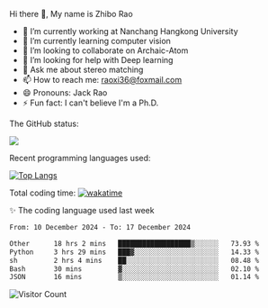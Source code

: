 Hi there 👋, My name is Zhibo Rao
- 🔭 I’m currently working at Nanchang Hangkong University
- 🌱 I’m currently learning computer vision
- 👯 I’m looking to collaborate on Archaic-Atom
- 🤔 I’m looking for help with Deep learning
- 💬 Ask me about stereo matching
- 📫 How to reach me: raoxi36@foxmail.com
- 😄 Pronouns: Jack Rao
- ⚡ Fun fact: I can't believe I'm a Ph.D.

The GitHub status:

![](https://github-readme-stats.vercel.app/api?username=ZhiboRao)

Recent programming languages used:

[![Top Langs](https://github-readme-stats.vercel.app/api/top-langs/?username=ZhiboRao&layout=compact)](https://github.com/anuraghazra/github-readme-stats)

Total coding time: [![wakatime](https://wakatime.com/badge/user/51ec5ec7-4742-4243-9eea-732ade32c0b7.svg)](https://wakatime.com/@51ec5ec7-4742-4243-9eea-732ade32c0b7)

✨ The coding language used last week 
<!--START_SECTION:waka-->

```txt
From: 10 December 2024 - To: 17 December 2024

Other      18 hrs 2 mins   ██████████████████▒░░░░░░   73.93 %
Python     3 hrs 29 mins   ███▓░░░░░░░░░░░░░░░░░░░░░   14.33 %
sh         2 hrs 4 mins    ██░░░░░░░░░░░░░░░░░░░░░░░   08.48 %
Bash       30 mins         ▓░░░░░░░░░░░░░░░░░░░░░░░░   02.10 %
JSON       16 mins         ▒░░░░░░░░░░░░░░░░░░░░░░░░   01.14 %
```

<!--END_SECTION:waka-->

![Visitor Count](https://profile-counter.glitch.me/Raohaocheng/count.svg)
